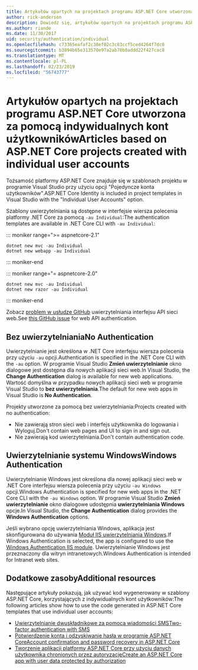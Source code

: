 ```yaml
---
title: Artykułów opartych na projektach programu ASP.NET Core utworzona za pomocą indywidualnych kont użytkowników
author: rick-anderson
description: Dowiedz się, artykułów opartych na projektach programu ASP.NET Core utworzona za pomocą indywidualnych kont użytkowników.
ms.author: riande
ms.date: 11/30/2017
uid: security/authentication/individual
ms.openlocfilehash: c73365eafaf2c38ef02c3c83ccf5ced4264f7dc0
ms.sourcegitcommit: b3894b65e313570e97a2ab78b8addd22f427cac8
ms.translationtype: MT
ms.contentlocale: pl-PL
ms.lasthandoff: 02/23/2019
ms.locfileid: "56743777"
---
```

# <a name="articles-based-on-aspnet-core-projects-created-with-individual-user-accounts"></a><span data-ttu-id="3eae0-103">Artykułów opartych na projektach programu ASP.NET Core utworzona za pomocą indywidualnych kont użytkowników</span><span class="sxs-lookup"><span data-stu-id="3eae0-103">Articles based on ASP.NET Core projects created with individual user accounts</span></span>

<span data-ttu-id="3eae0-104">Tożsamość platformy ASP.NET Core znajduje się w szablonach projektu w programie Visual Studio przy użyciu opcji "Pojedyncze konta użytkowników".</span><span class="sxs-lookup"><span data-stu-id="3eae0-104">ASP.NET Core Identity is included in project templates in Visual Studio with the "Individual User Accounts" option.</span></span>

<span data-ttu-id="3eae0-105">Szablony uwierzytelniania są dostępne w interfejsie wiersza polecenia platformy .NET Core za pomocą `-au Individual`:</span><span class="sxs-lookup"><span data-stu-id="3eae0-105">The authentication templates are available in .NET Core CLI with `-au Individual`:</span></span>

::: moniker range=">= aspnetcore-2.1"

```console
dotnet new mvc -au Individual
dotnet new webapp -au Individual
```

::: moniker-end

::: moniker range="= aspnetcore-2.0"

```console
dotnet new mvc -au Individual
dotnet new razor -au Individual
```

::: moniker-end

<span data-ttu-id="3eae0-106">Zobacz [problem w usłudze GitHub](https://github.com/aspnet/AspNetCore/issues/5833) uwierzytelniania interfejsu API sieci web.</span><span class="sxs-lookup"><span data-stu-id="3eae0-106">See [this GitHub issue](https://github.com/aspnet/AspNetCore/issues/5833) for web API authentication.</span></span>

<a name="no"></a>
## <a name="no-authentication"></a><span data-ttu-id="3eae0-107">Bez uwierzytelniania</span><span class="sxs-lookup"><span data-stu-id="3eae0-107">No Authentication</span></span>

<span data-ttu-id="3eae0-108">Uwierzytelnianie jest określona w .NET Core interfejsu wiersza polecenia przy użyciu `-au` opcji.</span><span class="sxs-lookup"><span data-stu-id="3eae0-108">Authentication is specified in the .NET Core CLI with the `-au` option.</span></span> <span data-ttu-id="3eae0-109">W programie Visual Studio **Zmień uwierzytelnianie** okno dialogowe jest dostępna dla nowych aplikacji sieci web.</span><span class="sxs-lookup"><span data-stu-id="3eae0-109">In Visual Studio, the **Change Authentication** dialog is available for new web applications.</span></span> <span data-ttu-id="3eae0-110">Wartość domyślna w przypadku nowych aplikacji sieci web w programie Visual Studio to **bez uwierzytelniania**.</span><span class="sxs-lookup"><span data-stu-id="3eae0-110">The default for new web apps in Visual Studio is **No Authentication**.</span></span>

<span data-ttu-id="3eae0-111">Projekty utworzone za pomocą bez uwierzytelniania:</span><span class="sxs-lookup"><span data-stu-id="3eae0-111">Projects created with no authentication:</span></span>

* <span data-ttu-id="3eae0-112">Nie zawierają stron sieci web i interfejs użytkownika do logowania i Wyloguj.</span><span class="sxs-lookup"><span data-stu-id="3eae0-112">Don't contain web pages and UI to sign in and sign out.</span></span>
* <span data-ttu-id="3eae0-113">Nie zawierają kod uwierzytelniania.</span><span class="sxs-lookup"><span data-stu-id="3eae0-113">Don't contain authentication code.</span></span>

<a name="win"></a>
## <a name="windows-authentication"></a><span data-ttu-id="3eae0-114">Uwierzytelnianie systemu Windows</span><span class="sxs-lookup"><span data-stu-id="3eae0-114">Windows Authentication</span></span>

<span data-ttu-id="3eae0-115">Uwierzytelnianie Windows jest określona dla nowej aplikacji sieci web w .NET Core interfejsu wiersza polecenia przy użyciu `-au Windows` opcji.</span><span class="sxs-lookup"><span data-stu-id="3eae0-115">Windows Authentication is specified for new web apps in the .NET Core CLI with the `-au Windows` option.</span></span> <span data-ttu-id="3eae0-116">W programie Visual Studio **Zmień uwierzytelnianie** okno dialogowe udostępnia **uwierzytelniania Windows** opcje.</span><span class="sxs-lookup"><span data-stu-id="3eae0-116">In Visual Studio, the **Change Authentication** dialog provides the **Windows Authentication** options.</span></span>

<span data-ttu-id="3eae0-117">Jeśli wybrano opcję uwierzytelniania Windows, aplikacja jest skonfigurowana do używania [Moduł IIS uwierzytelniania Windows](xref:host-and-deploy/iis/modules).</span><span class="sxs-lookup"><span data-stu-id="3eae0-117">If Windows Authentication is selected, the app is configured to use the [Windows Authentication IIS module](xref:host-and-deploy/iis/modules).</span></span> <span data-ttu-id="3eae0-118">Uwierzytelnianie Windows jest przeznaczony dla witryn intranetowych.</span><span class="sxs-lookup"><span data-stu-id="3eae0-118">Windows Authentication is intended for Intranet web sites.</span></span>

## <a name="additional-resources"></a><span data-ttu-id="3eae0-119">Dodatkowe zasoby</span><span class="sxs-lookup"><span data-stu-id="3eae0-119">Additional resources</span></span>

<span data-ttu-id="3eae0-120">Następujące artykuły pokazują, jak używać kod wygenerowany w szablony ASP.NET Core, korzystających z indywidualnych kont użytkowników:</span><span class="sxs-lookup"><span data-stu-id="3eae0-120">The following articles show how to use the code generated in ASP.NET Core templates that use individual user accounts:</span></span>

* [<span data-ttu-id="3eae0-121">Uwierzytelnianie dwuskładnikowe za pomocą wiadomości SMS</span><span class="sxs-lookup"><span data-stu-id="3eae0-121">Two-factor authentication with SMS</span></span>](xref:security/authentication/2fa)
* [<span data-ttu-id="3eae0-122">Potwierdzenie konta i odzyskiwanie hasła w programie ASP.NET Core</span><span class="sxs-lookup"><span data-stu-id="3eae0-122">Account confirmation and password recovery in ASP.NET Core</span></span>](xref:security/authentication/accconfirm)
* [<span data-ttu-id="3eae0-123">Tworzenie aplikacji platformy ASP.NET Core przy użyciu danych użytkownika chronionych przez autoryzację</span><span class="sxs-lookup"><span data-stu-id="3eae0-123">Create an ASP.NET Core app with user data protected by authorization</span></span>](xref:security/authorization/secure-data)
